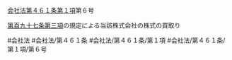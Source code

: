 [会社法第４６１条第１項](会社法＿＿＿＿第４６１条第１項)第６号

[第百九十七条第三項](会社法＿＿＿＿第１９７条第３項)の規定による当該株式会社の株式の買取り


#会社法
#会社法/第４６１条
#会社法/第４６１条/第１項
#会社法/第４６１条/第１項/第６号
